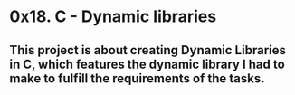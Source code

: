 # 0x18. C - Dynamic libraries
## This project is about creating Dynamic Libraries in C, which features the dynamic library I had to make to fulfill the requirements of the tasks.
